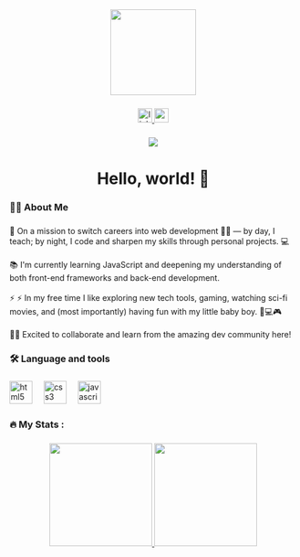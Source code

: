 <div align="center">
  <img height="150" src="https://media3.giphy.com/media/v1.Y2lkPTc5MGI3NjExNG0xOG0zdGZ5ZHhkOGZmNjIwanQ5YWN1ZHBkemgwdWswNng1ZnNjNSZlcD12MV9pbnRlcm5hbF9naWZfYnlfaWQmY3Q9Zw/toXKzaJP3WIgM/giphy.gif"  />
</div>

###

<div align="center">
  <a href="https://www.linkedin.com/in/marcus-mazzini-86398b190/" target="_blank">
    <img src="https://img.shields.io/static/v1?message=LinkedIn&logo=linkedin&label=&color=0077B5&logoColor=white&labelColor=&style=for-the-badge" height="25" alt="linkedin logo"  />
  </a>
  <a href="marcus.mazzini@gmail.com" target="_blank">
    <img src="https://img.shields.io/static/v1?message=Gmail&logo=gmail&label=&color=D14836&logoColor=white&labelColor=&style=for-the-badge" height="25" alt="gmail logo"  />
  </a>
</div>

###

<div align="center">
  <img src="https://visitor-badge.laobi.icu/badge?page_id=MarcusMazzini.MarcusMazzini&"  />
</div>

###

<h1 align="center">Hello, world! 👋</h1>

###

<h3 align="left">👩‍💻  About Me</h3>

###

<p align="left">🔭 On a mission to switch careers into web development 👨‍💻 — by day, I teach; by night, I code and sharpen my skills through personal projects. 💻<br><br>📚 I'm currently learning JavaScript and deepening my understanding of both front-end frameworks and back-end development.<br><br>⚡ ⚡ In my free time I like exploring new tech tools, gaming, watching sci-fi movies, and (most importantly) having fun with my little baby boy. 👶💻🎮<br><br>🤘🏻 Excited to collaborate and learn from the amazing dev community here!</p>

###

<h3 align="left">🛠 Language and tools</h3>

###

<div align="left">
  <img src="https://cdn.jsdelivr.net/gh/devicons/devicon/icons/html5/html5-original.svg" height="40" alt="html5 logo"  />
  <img width="12" />
  <img src="https://cdn.jsdelivr.net/gh/devicons/devicon/icons/css3/css3-original.svg" height="40" alt="css3 logo"  />
  <img width="12" />
  <img src="https://cdn.jsdelivr.net/gh/devicons/devicon/icons/javascript/javascript-original.svg" height="40" alt="javascript logo"  />
</div>

###

<h3 align="left">🔥   My Stats :</h3>

###

<div align="center">
<a href="https://github.com/seu-usuário-aqui">
<img loading="lazy" height="180em" src="https://github-readme-stats.vercel.app/api/top-langs/?username=MarcusMazzini&layout=compact&langs_count=7&theme=gotham"/>
<img loading="lazy" height="180em" src="https://github-readme-stats.vercel.app/api?username=MarcusMazzini&show_icons=true&theme=gotham"/>
</div></div>

###
